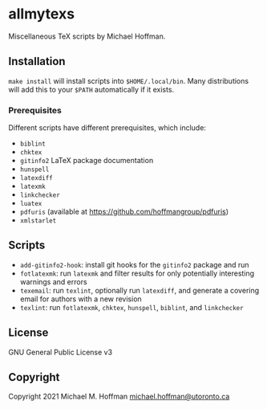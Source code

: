 # allmytexs

Miscellaneous TeX scripts by Michael Hoffman.

## Installation

`make install` will install scripts into `$HOME/.local/bin`. Many distributions will add this to your `$PATH` automatically if it exists.

### Prerequisites

Different scripts have different prerequisites, which include:

- `biblint`
- `chktex`
- `gitinfo2` LaTeX package documentation
- `hunspell`
- `latexdiff`
- `latexmk`
- `linkchecker`
- `luatex`
- `pdfuris` (available at https://github.com/hoffmangroup/pdfuris)
- `xmlstarlet`

## Scripts

- `add-gitinfo2-hook`: install git hooks for the `gitinfo2` package and run
- `fotlatexmk`: run `latexmk` and filter results for only potentially interesting warnings and errors
- `texemail`: run `texlint`, optionally run `latexdiff`, and generate a covering email for authors with a new revision
- `texlint`: run `fotlatexmk`, `chktex`, `hunspell`, `biblint`, and `linkchecker`

## License

GNU General Public License v3

## Copyright

Copyright 2021 Michael M. Hoffman <michael.hoffman@utoronto.ca>

